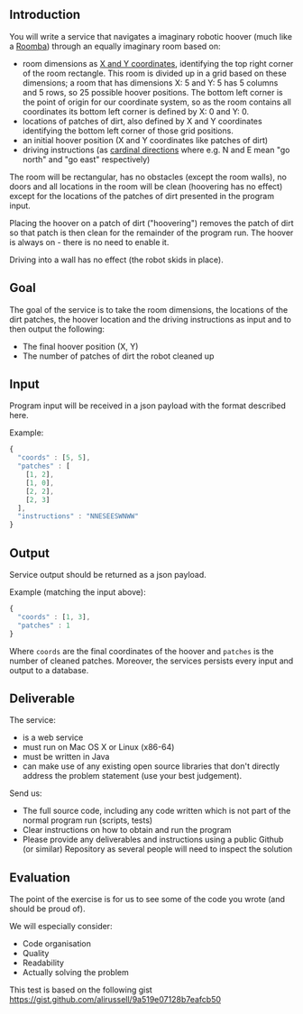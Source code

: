 ## Introduction

You will write a service that navigates a imaginary robotic hoover (much like a [Roomba](https://en.wikipedia.org/wiki/Roomba)) through an equally imaginary room based on:

* room dimensions as [X and Y coordinates](https://en.wikipedia.org/wiki/Cartesian_coordinate_system), identifying the top right corner of the room rectangle. This room is divided up in a grid based on these dimensions; a room that has dimensions X: 5 and Y: 5 has 5 columns and 5 rows, so 25 possible hoover positions. The bottom left corner is the point of origin for our coordinate system, so as the room contains all coordinates its bottom left corner is defined by X: 0 and Y: 0.
* locations of patches of dirt, also defined by X and Y coordinates identifying the bottom left corner of those grid positions.
* an initial hoover position (X and Y coordinates like patches of dirt)
* driving instructions (as [cardinal directions](https://en.wikipedia.org/wiki/Cardinal_direction) where e.g. N and E mean "go north" and "go east" respectively) 

The room will be rectangular, has no obstacles (except the room walls), no doors and all locations in the room will be clean (hoovering has no effect) except for the locations of the patches of dirt presented in the program input.

Placing the hoover on a patch of dirt ("hoovering") removes the patch of dirt so that patch is then clean for the remainder of the program run. The hoover is always on - there is no need to enable it.

Driving into a wall has no effect (the robot skids in place).

## Goal

The goal of the service is to take the room dimensions, the locations of the dirt patches, the hoover location and the driving instructions as input and to then output the following:

* The final hoover position (X, Y)
* The number of patches of dirt the robot cleaned up

## Input

Program input will be received in a json payload with the format described here.

Example:

```javascript
{
  "coords" : [5, 5],
  "patches" : [
    [1, 2],
    [1, 0],
    [2, 2],
    [2, 3]
  ],
  "instructions" : "NNESEESWNWW"
}
```

## Output

Service output should be returned as a json payload.

Example (matching the input above):

```javascript
{
  "coords" : [1, 3],
  "patches" : 1
}
```
Where `coords` are the final coordinates of the hoover and `patches` is the number of cleaned patches.
Moreover, the services persists every input and output to a database.

## Deliverable

The service:

* is a web service
* must run on Mac OS X or Linux (x86-64) 
* must be written in Java
* can make use of any existing open source libraries that don't directly address the problem statement (use your best judgement).

Send us:

* The full source code, including any code written which is not part of the normal program run (scripts, tests)
* Clear instructions on how to obtain and run the program
* Please provide any deliverables and instructions using a public Github (or similar) Repository as several people will need to inspect the solution

## Evaluation

The point of the exercise is for us to see some of the code you wrote (and should be proud of). 

We will especially consider:

* Code organisation
* Quality
* Readability
* Actually solving the problem


This test is based on the following gist https://gist.github.com/alirussell/9a519e07128b7eafcb50
